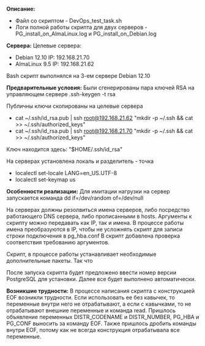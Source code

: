 **Описание:**
- Файл со скриптом - DevOps_test_task.sh
- Логи полной работы скрипта для двух серверов - PG_install_on_AlmaLinux.log и PG_install_on_Debian.log

**Сервера:**
Целевые сервера:
- Debian 12.10	IP: 192.168.21.70
- AlmaLinux 9.5	IP: 192.168.21.62

Bash скрипт выполнялся на 3-ем сервере Debian 12.10

**Предварительные условия:**
Были сгенерированы пара ключей RSA на управляющем сервере
.ssh-keygen -t rsa

Публичны ключи скопированы на целевые сервера
- cat ~/.ssh/id_rsa.pub | ssh root@192.168.21.62 "mkdir -p ~/.ssh && cat >> ~/.ssh/authorized_keys"
- cat ~/.ssh/id_rsa.pub | ssh root@192.168.21.70 "mkdir -p ~/.ssh && cat >> ~/.ssh/authorized_keys"

Ключ находится здесь:
"$HOME/.ssh/id_rsa"

На серверах установлена локаль и разделитель - точка
- localectl set-locale LANG=en_US.UTF-8
- localectl set-keymap us

**Особенности реализации:**
Для имитации нагрузки на сервер запускается команда
dd if=/dev/random of=/dev/null

На серверах должны резолвиться имена серверов, либо посредство работающего DNS сервера, либо прописанными в hosts.
Аргументы к скрипту можно передавать как IP, так и имена. В процессе работы имена преобразуются в IP, чтобы не усложнять скрипт для записи строки подключения в pg_hba.conf
В скрипт добавлена проверка соответствия требованию аргументов.

Скрипт, в процессе работы устанавливает необходимые дополнительные пакеты. Так что 

После запуска скрипта будет предложено ввести номер версии PostgreSQL для установки. Далее все будет выполнено автоматически.

**Возникшие трудности:**
В процессе написания скрипта с конструкцией EOF возникли трудности. Если использовать ее без кавычек, то переменные внутри него не отрабатывают,
а если с кавычками, то не отрабатывают внешние переменные и команда read. Пришлось объявление переменных DISTR_CODENAME и DISTR_NUMBER, PG_HBA и PG_CONF выносить за команду EOF.
Также пришлось дробить команды внутри EOF, потому как не всегда конструкция отрабатывала все переменные.
